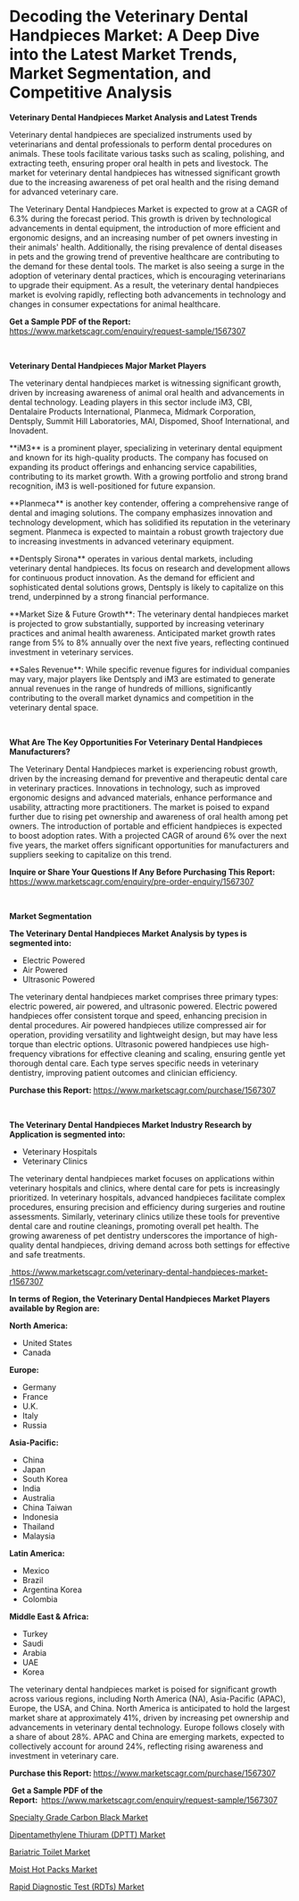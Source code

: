 <p><h1>Decoding the Veterinary Dental Handpieces Market: A Deep Dive into the Latest Market Trends, Market Segmentation, and Competitive Analysis</h1></p><p><strong>Veterinary Dental Handpieces Market Analysis and Latest Trends</strong></p>
<p><p>Veterinary dental handpieces are specialized instruments used by veterinarians and dental professionals to perform dental procedures on animals. These tools facilitate various tasks such as scaling, polishing, and extracting teeth, ensuring proper oral health in pets and livestock. The market for veterinary dental handpieces has witnessed significant growth due to the increasing awareness of pet oral health and the rising demand for advanced veterinary care.</p><p>The Veterinary Dental Handpieces Market is expected to grow at a CAGR of 6.3% during the forecast period. This growth is driven by technological advancements in dental equipment, the introduction of more efficient and ergonomic designs, and an increasing number of pet owners investing in their animals' health. Additionally, the rising prevalence of dental diseases in pets and the growing trend of preventive healthcare are contributing to the demand for these dental tools. The market is also seeing a surge in the adoption of veterinary dental practices, which is encouraging veterinarians to upgrade their equipment. As a result, the veterinary dental handpieces market is evolving rapidly, reflecting both advancements in technology and changes in consumer expectations for animal healthcare.</p></p>
<p><strong>Get a Sample PDF of the Report:&nbsp;</strong> <a href="https://www.marketscagr.com/enquiry/request-sample/1567307">https://www.marketscagr.com/enquiry/request-sample/1567307</a></p>
<p>&nbsp;</p>
<p><strong>Veterinary Dental Handpieces Major Market Players</strong></p>
<p><p>The veterinary dental handpieces market is witnessing significant growth, driven by increasing awareness of animal oral health and advancements in dental technology. Leading players in this sector include iM3, CBI, Dentalaire Products International, Planmeca, Midmark Corporation, Dentsply, Summit Hill Laboratories, MAI, Dispomed, Shoof International, and Inovadent.</p><p>**iM3** is a prominent player, specializing in veterinary dental equipment and known for its high-quality products. The company has focused on expanding its product offerings and enhancing service capabilities, contributing to its market growth. With a growing portfolio and strong brand recognition, iM3 is well-positioned for future expansion.</p><p>**Planmeca** is another key contender, offering a comprehensive range of dental and imaging solutions. The company emphasizes innovation and technology development, which has solidified its reputation in the veterinary segment. Planmeca is expected to maintain a robust growth trajectory due to increasing investments in advanced veterinary equipment.</p><p>**Dentsply Sirona** operates in various dental markets, including veterinary dental handpieces. Its focus on research and development allows for continuous product innovation. As the demand for efficient and sophisticated dental solutions grows, Dentsply is likely to capitalize on this trend, underpinned by a strong financial performance.</p><p>**Market Size & Future Growth**: The veterinary dental handpieces market is projected to grow substantially, supported by increasing veterinary practices and animal health awareness. Anticipated market growth rates range from 5% to 8% annually over the next five years, reflecting continued investment in veterinary services.</p><p>**Sales Revenue**: While specific revenue figures for individual companies may vary, major players like Dentsply and iM3 are estimated to generate annual revenues in the range of hundreds of millions, significantly contributing to the overall market dynamics and competition in the veterinary dental space.</p></p>
<p>&nbsp;</p>
<p><strong>What Are The Key Opportunities For Veterinary Dental Handpieces Manufacturers?</strong></p>
<p><p>The Veterinary Dental Handpieces market is experiencing robust growth, driven by the increasing demand for preventive and therapeutic dental care in veterinary practices. Innovations in technology, such as improved ergonomic designs and advanced materials, enhance performance and usability, attracting more practitioners. The market is poised to expand further due to rising pet ownership and awareness of oral health among pet owners. The introduction of portable and efficient handpieces is expected to boost adoption rates. With a projected CAGR of around 6% over the next five years, the market offers significant opportunities for manufacturers and suppliers seeking to capitalize on this trend.</p></p>
<p><strong>Inquire or Share Your Questions If Any Before Purchasing This Report:</strong> <a href="https://www.marketscagr.com/enquiry/pre-order-enquiry/1567307">https://www.marketscagr.com/enquiry/pre-order-enquiry/1567307</a></p>
<p>&nbsp;</p>
<p><strong>Market Segmentation</strong></p>
<p><strong>The Veterinary Dental Handpieces Market Analysis by types is segmented into:</strong></p>
<p><ul><li>Electric Powered</li><li>Air Powered</li><li>Ultrasonic Powered</li></ul></p>
<p><p>The veterinary dental handpieces market comprises three primary types: electric powered, air powered, and ultrasonic powered. Electric powered handpieces offer consistent torque and speed, enhancing precision in dental procedures. Air powered handpieces utilize compressed air for operation, providing versatility and lightweight design, but may have less torque than electric options. Ultrasonic powered handpieces use high-frequency vibrations for effective cleaning and scaling, ensuring gentle yet thorough dental care. Each type serves specific needs in veterinary dentistry, improving patient outcomes and clinician efficiency.</p></p>
<p><strong>Purchase this Report:&nbsp;</strong><a href="https://www.marketscagr.com/purchase/1567307">https://www.marketscagr.com/purchase/1567307</a></p>
<p>&nbsp;</p>
<p><strong>The Veterinary Dental Handpieces Market Industry Research by Application is segmented into:</strong></p>
<p><ul><li>Veterinary Hospitals</li><li>Veterinary Clinics</li></ul></p>
<p><p>The veterinary dental handpieces market focuses on applications within veterinary hospitals and clinics, where dental care for pets is increasingly prioritized. In veterinary hospitals, advanced handpieces facilitate complex procedures, ensuring precision and efficiency during surgeries and routine assessments. Similarly, veterinary clinics utilize these tools for preventive dental care and routine cleanings, promoting overall pet health. The growing awareness of pet dentistry underscores the importance of high-quality dental handpieces, driving demand across both settings for effective and safe treatments.</p></p>
<p><a href="https://www.marketscagr.com/veterinary-dental-handpieces-market-r1567307">&nbsp;https://www.marketscagr.com/veterinary-dental-handpieces-market-r1567307</a></p>
<p><strong>In terms of Region, the Veterinary Dental Handpieces Market Players available by Region are:</strong></p>
<p>
    <p> <strong> North America: </strong>
        <ul>
            <li>United States</li>
            <li>Canada</li>
        </ul>
        </p> 
    <p> <strong> Europe: </strong>
        <ul>
            <li>Germany</li>
            <li>France</li>
            <li>U.K.</li>
            <li>Italy</li>
            <li>Russia</li>
        </ul>
        </p> 
    <p> <strong> Asia-Pacific: </strong>
        <ul>
            <li>China</li>
            <li>Japan</li>
            <li>South Korea</li>
            <li>India</li>
            <li>Australia</li>
            <li>China Taiwan</li>
            <li>Indonesia</li>
            <li>Thailand</li>
            <li>Malaysia</li>
        </ul>
        </p> 
    <p> <strong> Latin America: </strong>
        <ul>
            <li>Mexico</li>
            <li>Brazil</li>
            <li>Argentina Korea</li>
            <li>Colombia</li>
        </ul>
        </p> 
    <p> <strong> Middle East & Africa: </strong>
        <ul>
            <li>Turkey</li>
            <li>Saudi</li>
            <li>Arabia</li>
            <li>UAE</li>
            <li>Korea</li>
        </ul>
    </p>
    </p>
<p><p>The veterinary dental handpieces market is poised for significant growth across various regions, including North America (NA), Asia-Pacific (APAC), Europe, the USA, and China. North America is anticipated to hold the largest market share at approximately 41%, driven by increasing pet ownership and advancements in veterinary dental technology. Europe follows closely with a share of about 28%. APAC and China are emerging markets, expected to collectively account for around 24%, reflecting rising awareness and investment in veterinary care.</p></p>
<p><strong>Purchase this Report: </strong><a href="https://www.marketscagr.com/purchase/1567307">https://www.marketscagr.com/purchase/1567307</a></p>
<p>&nbsp;<strong>Get a Sample PDF of the Report:&nbsp;&nbsp;</strong><a href="https://www.marketscagr.com/enquiry/request-sample/1567307">https://www.marketscagr.com/enquiry/request-sample/1567307</a></p>
<p><strong></strong></p>
<p><p><a href="https://medium.com/@rhetthirte2023/specialty-grade-carbon-black-market-strategic-insights-product-evolution-and-market-segmentation-7c618e88a9bf?postPublishedType=repub">Specialty Grade Carbon Black Market</a></p><p><a href="https://issuu.com/reportprime-2/docs/dipentamethylene-thiuram-dptt-marke_d5de252efb7e3f">Dipentamethylene Thiuram (DPTT) Market</a></p><p><a href="https://www.linkedin.com/pulse/bariatric-toilet-market-emerging-trends-future-prospects-etkce?trackingId=TsF354xMTyOSRbdlw7jVgA%3D%3D">Bariatric Toilet Market</a></p><p><a href="https://www.linkedin.com/pulse/comprehensive-look-product-type-wheat-fillingrice-fillinglinen-udf8e?trackingId=PjlaufGmR0q6o8Cs%2BlwXSw%3D%3D">Moist Hot Packs Market</a></p><p><a href="https://issuu.com/reportprime-2/docs/rapid-diagnostic-test-rdts-market-s_6b2cbdec91eb91">Rapid Diagnostic Test (RDTs) Market</a></p></p>
